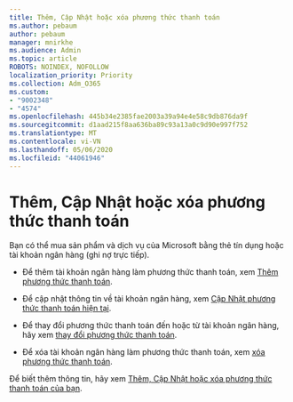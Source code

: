 ```yaml
---
title: Thêm, Cập Nhật hoặc xóa phương thức thanh toán
ms.author: pebaum
author: pebaum
manager: mnirkhe
ms.audience: Admin
ms.topic: article
ROBOTS: NOINDEX, NOFOLLOW
localization_priority: Priority
ms.collection: Adm_O365
ms.custom:
- "9002348"
- "4574"
ms.openlocfilehash: 445b34e2385fae2003a39a94e4e58c9db876da9f
ms.sourcegitcommit: d1aad215f8aa636ba89c93a13a0c9d90e997f752
ms.translationtype: MT
ms.contentlocale: vi-VN
ms.lasthandoff: 05/06/2020
ms.locfileid: "44061946"
---
```

# <a name="add-update-or-remove-payment-method"></a>Thêm, Cập Nhật hoặc xóa phương thức thanh toán

Bạn có thể mua sản phẩm và dịch vụ của Microsoft bằng thẻ tín dụng hoặc tài khoản ngân hàng (ghi nợ trực tiếp).

- Để thêm tài khoản ngân hàng làm phương thức thanh toán, xem [Thêm phương thức thanh toán](https://docs.microsoft.com/microsoft-365/commerce/billing-and-payments/add-update-or-remove-credit-card-or-bank-account#add-a-payment-method).

- Để cập nhật thông tin về tài khoản ngân hàng, xem [Cập Nhật phương thức thanh toán hiện tại](https://docs.microsoft.com/microsoft-365/commerce/billing-and-payments/add-update-or-remove-credit-card-or-bank-account#update-an-existing-payment-method).

- Để thay đổi phương thức thanh toán đến hoặc từ tài khoản ngân hàng, hãy xem [thay đổi phương thức thanh toán](https://docs.microsoft.com/microsoft-365/commerce/billing-and-payments/add-update-or-remove-credit-card-or-bank-account#change-a-payment-method).

- Để xóa tài khoản ngân hàng làm phương thức thanh toán, xem [xóa phương thức thanh toán](https://docs.microsoft.com/microsoft-365/commerce/billing-and-payments/add-update-or-remove-credit-card-or-bank-account#remove-a-payment-method).

Để biết thêm thông tin, hãy xem [Thêm, Cập Nhật hoặc xóa phương thức thanh toán của bạn](https://docs.microsoft.com/microsoft-365/commerce/billing-and-payments/add-update-or-remove-credit-card-or-bank-account).
